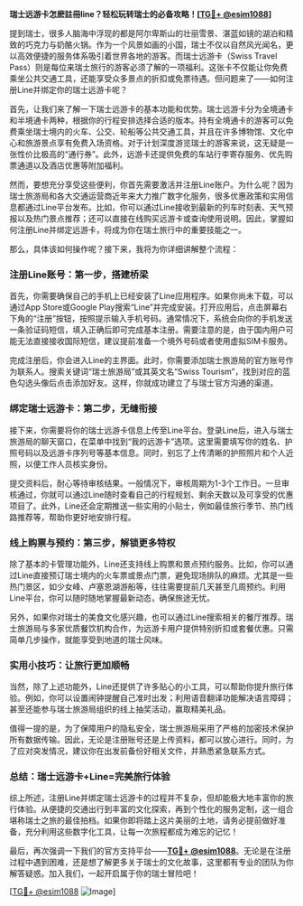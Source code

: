 **瑞士远游卡怎麽註冊line？轻松玩转瑞士的必备攻略！[[TG💪+ @esim1088](https://t.me/s/esim1088)]**

提到瑞士，很多人脑海中浮现的都是阿尔卑斯山的壮丽雪景、湛蓝如镜的湖泊和精致的巧克力与奶酪火锅。作为一个风景如画的小国，瑞士不仅以自然风光闻名，更以高效便捷的服务体系吸引着世界各地的游客。而瑞士远游卡（Swiss Travel Pass）则是每位来瑞士旅行的游客必须了解的一项福利。这张卡不仅能让你免费乘坐公共交通工具，还能享受众多景点的折扣或免票待遇。但问题来了——如何注册Line并绑定你的瑞士远游卡呢？

首先，让我们来了解一下瑞士远游卡的基本功能和优势。瑞士远游卡分为全境通卡和半境通卡两种，根据你的行程安排选择合适的版本。持有全境通卡的游客可以免费乘坐瑞士境内的火车、公交、轮船等公共交通工具，并且在许多博物馆、文化中心和旅游景点享有免费入场资格。对于计划深度游览瑞士的游客来说，这无疑是一张性价比极高的“通行券”。此外，远游卡还提供免费的车站行李寄存服务、优先购票通道以及酒店优惠等附加福利。

然而，要想充分享受这些便利，你首先需要激活并注册Line账户。为什么呢？因为瑞士旅游局和各大交通运营商近年来大力推广数字化服务，很多优惠政策和实用信息都通过Line平台发布。比如，你可以通过Line接收到最新的列车时刻表、天气预报以及热门景点推荐；还可以直接在线购买远游卡或查询使用说明。因此，掌握如何注册Line并绑定远游卡，将成为你在瑞士旅行中的重要技能之一。

那么，具体该如何操作呢？接下来，我将为你详细讲解整个流程：

### 注册Line账号：第一步，搭建桥梁

首先，你需要确保自己的手机上已经安装了Line应用程序。如果你尚未下载，可以通过App Store或Google Play搜索“Line”并完成安装。打开应用后，点击屏幕右下角的“注册”按钮，按照提示输入手机号码。通常情况下，系统会向你的手机发送一条验证码短信，填入正确后即可完成基本注册。需要注意的是，由于国内用户可能无法直接接收国际短信，建议提前准备一个境外号码或者使用虚拟SIM卡服务。

完成注册后，你会进入Line的主界面。此时，你需要添加瑞士旅游局的官方账号作为联系人。搜索关键词“瑞士旅游局”或其英文名“Swiss Tourism”，找到对应的蓝色勾选头像后点击添加好友。这样，你就成功建立了与瑞士官方沟通的渠道。

### 绑定瑞士远游卡：第二步，无缝衔接

接下来，你需要将你的瑞士远游卡信息上传至Line平台。登录Line后，进入与瑞士旅游局的聊天窗口，在菜单中找到“我的远游卡”选项。这里需要填写你的姓名、护照号码以及远游卡序列号等基本信息。同时，别忘了上传清晰的护照照片和个人近照，以便工作人员核实身份。

提交资料后，耐心等待审核结果。一般情况下，审核周期为1-3个工作日。一旦审核通过，你就可以通过Line随时查看自己的行程规划、剩余天数以及可享受的优惠项目了。此外，Line还会定期推送一些实用的小贴士，例如最佳旅行季节、热门线路推荐等，帮助你更好地安排行程。

### 线上购票与预约：第三步，解锁更多特权

除了基本的卡管理功能外，Line还支持线上购票和景点预约服务。比如，你可以通过Line直接预订瑞士境内的火车票或景点门票，避免现场排队的麻烦。尤其是一些热门景区，如少女峰、卢塞恩湖游船等，往往需要提前几天甚至几周预约。利用Line平台，你可以随时随地掌握最新动态，确保旅途无忧。

另外，如果你对瑞士的美食文化感兴趣，也可以通过Line搜索相关的餐厅推荐。瑞士旅游局与多家优质餐饮机构合作，为远游卡用户提供特别折扣或套餐优惠。只需简单几步操作，就能享受到地道的瑞士风味。

### 实用小技巧：让旅行更加顺畅

当然，除了上述功能外，Line还提供了许多贴心的小工具，可以帮助你提升旅行体验。例如，你可以设置闹钟提醒自己准时出发；利用语音翻译功能解决语言障碍；甚至还能参与瑞士旅游局组织的线上抽奖活动，赢取精美礼品。

值得一提的是，为了保障用户的隐私安全，瑞士旅游局采用了严格的加密技术保护所有数据传输。因此，无论是注册账号还是上传资料，都可以放心进行。同时，为了应对突发情况，建议你在出发前备份好相关文件，并熟悉紧急联系方式。

### 总结：瑞士远游卡+Line=完美旅行体验

综上所述，注册Line并绑定瑞士远游卡的过程并不复杂，但却能极大地丰富你的旅行体验。从便捷的交通出行到丰富的文化探索，再到个性化的服务定制，这一组合堪称瑞士之旅的最佳拍档。如果你即将踏上这片美丽的土地，请务必提前做好准备，充分利用这些数字化工具，让每一次旅程都成为难忘的记忆！

最后，再次强调一下我们的官方支持平台——**[TG💪+ @esim1088](https://t.me/s/esim1088)**。无论是在注册过程中遇到困难，还是想了解更多关于瑞士的文化故事，这里都有专业的团队为你解答疑惑。加入我们，一起开启属于你的瑞士冒险吧！

[[TG💪+ @esim1088](https://t.me/s/esim1088) ![Image](https://i.postimg.cc/4NQfJmqS/Snipaste-2025-05-13-00-14-12.png)]